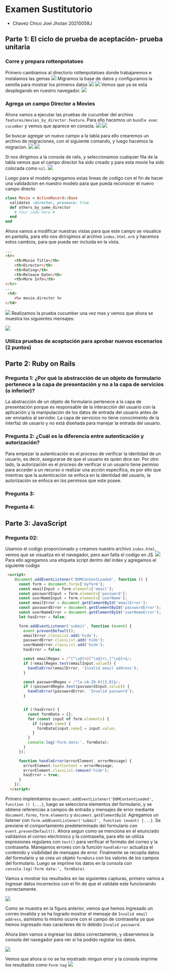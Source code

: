# Examen Sustitutorio
- Chavez Chico Joel Jhotan 20210058J

## Parte 1: El ciclo de prueba de aceptación- prueba unitaria

### Corre y prepara rottenpotatoes
Primero cambiamos al directorio rottenpotatoes donde trabajaremos e instalamos las gemas
![](img/1.png)
Migramos la base de datos y configuramos la semilla para mostrar los primeros datos
![](img/2.png)
![](img/3.png)
Vemos que ya se esta desplegando en nuestro navegador.
![](img/4.png)

### Agrega un campo Director a Movies
Ahora vamos a ejecutar las pruebas de cucumber del archivo `features/movies_by_director.feature`. Para ello hacemos un `bundle exec cucumber` y vemos que aparece en consola.
![](img/5.png)
![](img/6.png)

Se buscar agregar un nuevo campo a la tabla para ello crearemos un archivo de migraciones, con el siguiente comando, y luego hacemos la migracion.
![](img/7.png)
![](img/8.png)

Si nos dirigimos a la consola de rails, y seleccionamos cualquier fila de la tabla vemos que el campo director ha sido creado y para esta movie ha sido colocada como `nil`.
![](img/9.png)

Luego para el modelo agregamos estas lineas de codigo con el fin de hacer una validadcion en nuestro modelo para que pueda reconocer el nuevo campo directo
```rb
class Movie < ActiveRecord::Base
  validates :director, presence: true
  def others_by_same_director
    # Your code here #
  end
end
```
Ahora vamos a modificar nuestras vistas para que este campo se visualice en pantalla, para ello nos diririgimos al archivo `index.html.erb` y hacemos estos cambios, para que pueda ser incluida en la vista.

```html
...
<tr>
    <th>Movie Title</th>
    <th>Director</th>
    <th>Rating</th>
    <th>Release Date</th>
    <th>More Info</th>
</tr>
...
 <td>
    <%= movie.director %>
</td>
```
![](img/10.png)
Realizamos la prueba cucumber una vez mas y vemos que ahora se muestra los siguientes mensajes:

![](img/11.png)

### Utiliza pruebas de aceptación para aprobar nuevos escenarios (2 puntos)

## Parte 2: Ruby on Rails
### Pregunta 1: ¿Por qué la abstracción de un objeto de formulario pertenece a la capa de presentación y no a la capa de servicios (o inferior)?
La abstracción de un objeto de formulario pertenece a la capa de presentación porque es responsable de la interacción del usuario con la aplicación y la manipulación de los datos de entrada del usuario antes de ser enviados al servidor. La capa de servicios no tiene conocimiento de la interfaz de usuario y no está diseñada para manejar la entrada del usuario.

### Pregunta 2: ¿Cuál es la diferencia entre autenticación y autorización?
Para empezar la autenticación es el proceso de verificar la identidad de un usuario, es decir, asegurarse de que el usuario es quien dice ser. Por otro lado, la autorización es el proceso de verificar si un usuario tiene permiso para acceder a un recurso o realizar una acción específica, es por ello que mientras que la autenticación se enfoca en la identidad del usuario, la autorización se enfoca en los permisos que este posee.

### Pregunta 3:



### Pregunta 4:



## Parte 3: JavaScript
### Pregunta 02:
Usamos el codigo proporcionado y creamos nuestro archivo `index.html`, vemos que se visualiza en el navegador, pero aun falta el codigo en JS.
![](img/b.png)
Para ello agregamos una etiqueta script dentro del index y agregamos el siguiente codigo
```html
 <script>
    document.addEventListener('DOMContentLoaded', function () {
      const form = document.forms['myform'];
      const emailInput = form.elements['email'];
      const passwordInput = form.elements['password'];
      const userNameInput = form.elements['userName'];
      const emailError = document.getElementById('emailError');
      const passwordError = document.getElementById('passwordError');
      const userNameError = document.getElementById('userNameError');
      let hasError = false;

      form.addEventListener('submit', function (event) {
        event.preventDefault();
        emailError.classList.add('hide');
        passwordError.classList.add('hide');
        userNameError.classList.add('hide');
        hasError = false;

        const emailRegex = /^[^\s@]+@[^\s@]+\.[^\s@]+$/;
        if (!emailRegex.test(emailInput.value)) {
          handleError(emailError, 'Invalid email address');
        }

        const passwordRegex = /^[a-zA-Z0-9]{3,8}$/;
        if (!passwordRegex.test(passwordInput.value)) {
          handleError(passwordError, 'Invalid password');
        }


        if (!hasError) {
          const formData = {};
          for (const input of form.elements) {
            if (input.name) {
              formData[input.name] = input.value;
            }
          }
          console.log('Form data:', formData);
        }
      });

      function handleError(errorElement, errorMessage) {
        errorElement.textContent = errorMessage;
        errorElement.classList.remove('hide');
        hasError = true;
      }
    });
  </script>
```
Primero implemtamos `document.addEventListener('DOMContentLoaded', function () {...}`, luego se selecciona elementos del formulario, y se obtiene referencias a campos de entrada y mensajes de error mediante `document.forms`, `form.elements` y `document.getElementById`. Agregamos un listener con `form.addEventListener('submit', function (event) {...}`. Se previene el comportamiento predeterminado del formulario con `event.preventDefault()`.
Ahora segun como se menciona en el enunciado validamos el correo electrónico y la contraseña, para ello se utiliza expresiones regulares con `test()` para verificar el formato del correo y la contraseña. Manejamos errores con la función `handleError` actualiza el contenido y visibilidad de mensajes de error. Finalmente se recopila datos del formulario y se crea un objeto `formData` con los valores de los campos del formulario. Luego se imprime los datos en la consola con `console.log('Form data:', formData)`.

Vamos a mostrar los resultados en las siguientes capturas, primero vamos a ingresar datos incorrectos con el fin de que el validate este funcionando correctamente.

![](img/c.png)

Como se muestra en la figura anterior, vemos que hemos ingresado un correo invalida y se ha logrado mostrar el mensaje de `Invalid email address`, asimismo lo mismo ocurre con el campo de contraseña ya que hemos ingresado mas caracteres de lo debido `Invalid password`. 

Ahora bien vamos a ingresar los datos correctamente, y observemos la consola del navegador para ver si ha podido registar los datos.

![](img/d.png)

Vemos que ahora si no se ha mostrado ningun error y la consola imprime los resultados como `Form-tag`
![](img/e.png)

